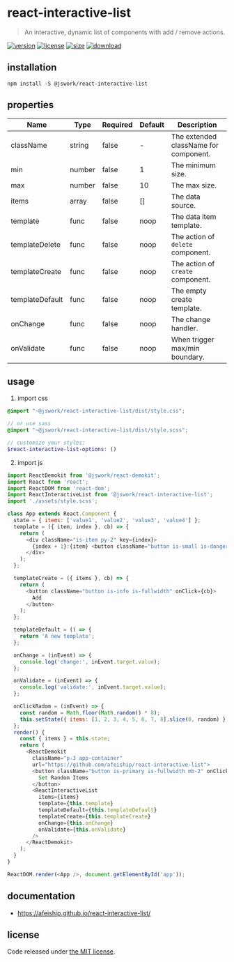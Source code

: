 # react-interactive-list
> An interactive, dynamic list of components with add / remove actions.

[![version][version-image]][version-url]
[![license][license-image]][license-url]
[![size][size-image]][size-url]
[![download][download-image]][download-url]

## installation
```shell
npm install -S @jswork/react-interactive-list
```

## properties
| Name            | Type   | Required | Default | Description                           |
| --------------- | ------ | -------- | ------- | ------------------------------------- |
| className       | string | false    | -       | The extended className for component. |
| min             | number | false    | 1       | The minimum size.                     |
| max             | number | false    | 10      | The max size.                         |
| items           | array  | false    | []      | The data source.                      |
| template        | func   | false    | noop    | The data item template.               |
| templateDelete  | func   | false    | noop    | The action of `delete` component.     |
| templateCreate  | func   | false    | noop    | The action of `create` component.     |
| templateDefault | func   | false    | noop    | The empty create template.            |
| onChange        | func   | false    | noop    | The change handler.                   |
| onValidate      | func   | false    | noop    | When trigger max/min boundary.        |


## usage
1. import css
  ```scss
  @import "~@jswork/react-interactive-list/dist/style.css";

  // or use sass
  @import "~@jswork/react-interactive-list/dist/style.scss";

  // customize your styles:
  $react-interactive-list-options: ()
  ```
2. import js
  ```js
  import ReactDemokit from '@jswork/react-demokit';
  import React from 'react';
  import ReactDOM from 'react-dom';
  import ReactInteractiveList from '@jswork/react-interactive-list';
  import './assets/style.scss';

  class App extends React.Component {
    state = { items: ['value1', 'value2', 'value3', 'value4'] };
    template = ({ item, index }, cb) => {
      return (
        <div className="is-item py-2" key={index}>
          {index + 1}:{item} <button className="button is-small is-danger"onClick={cb}>Remove</button>
        </div>
      );
    };

    templateCreate = ({ items }, cb) => {
      return (
        <button className="button is-info is-fullwidth" onClick={cb}>
          Add
        </button>
      );
    };

    templateDefault = () => {
      return 'A new template';
    };

    onChange = (inEvent) => {
      console.log('change:', inEvent.target.value);
    };

    onValidate = (inEvent) => {
      console.log('validate:', inEvent.target.value);
    };

    onClickRadom = (inEvent) => {
      const random = Math.floor(Math.random() * 8);
      this.setState({ items: [1, 2, 3, 4, 5, 6, 7, 8].slice(0, random) });
    };
    render() {
      const { items } = this.state;
      return (
        <ReactDemokit
          className="p-3 app-container"
          url="https://github.com/afeiship/react-interactive-list">
          <button className="button is-primary is-fullwidth mb-2" onClick={this.onClickRadom}>
            Set Random Items
          </button>
          <ReactInteractiveList
            items={items}
            template={this.template}
            templateDefault={this.templateDefault}
            templateCreate={this.templateCreate}
            onChange={this.onChange}
            onValidate={this.onValidate}
          />
        </ReactDemokit>
      );
    }
  }

  ReactDOM.render(<App />, document.getElementById('app'));

  ```

## documentation
- https://afeiship.github.io/react-interactive-list/


## license
Code released under [the MIT license](https://github.com/afeiship/react-interactive-list/blob/master/LICENSE.txt).

[version-image]: https://img.shields.io/npm/v/@jswork/react-interactive-list
[version-url]: https://npmjs.org/package/@jswork/react-interactive-list

[license-image]: https://img.shields.io/npm/l/@jswork/react-interactive-list
[license-url]: https://github.com/afeiship/react-interactive-list/blob/master/LICENSE.txt

[size-image]: https://img.shields.io/bundlephobia/minzip/@jswork/react-interactive-list
[size-url]: https://github.com/afeiship/react-interactive-list/blob/master/dist/react-interactive-list.min.js

[download-image]: https://img.shields.io/npm/dm/@jswork/react-interactive-list
[download-url]: https://www.npmjs.com/package/@jswork/react-interactive-list
